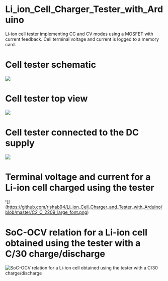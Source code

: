 # Li_ion_Cell_Charger_Tester_with_Arduino
Li-ion cell tester implementing CC and CV modes using a MOSFET with current feedback. 
Cell terminal voltage and current is logged to a memory card. 

# Cell tester schematic
![](https://github.com/rishab94/Li_ion_Cell_Charger_and_Tester_with_Arduino/blob/master/Cell_Tester.png)

# Cell tester top view 
![](https://github.com/rishab94/Li_ion_Cell_Charger_and_Tester_with_Arduino/blob/master/CellTester_TopView.jpg)

# Cell tester connected to the DC supply 
![](https://github.com/rishab94/Li_ion_Cell_Charger_and_Tester_with_Arduino/blob/master/CellTester_WithSuupply.jpg)

# Terminal voltage and current for a Li-ion cell charged using the tester
![]
(https://github.com/rishab94/Li_ion_Cell_Charger_and_Tester_with_Arduino/blob/master/C2_C_2209_large_font.png)

# SoC-OCV relation for a Li-ion cell obtained using the tester with a C/30 charge/discharge
![SoC-OCV relation for a Li-ion cell obtained using the tester with a C/30 charge/discharge](https://github.com/rishab94/Li_ion_Cell_Charger_and_Tester_with_Arduino/blob/master/OCV_vs_SoC_final_large_font.png)
